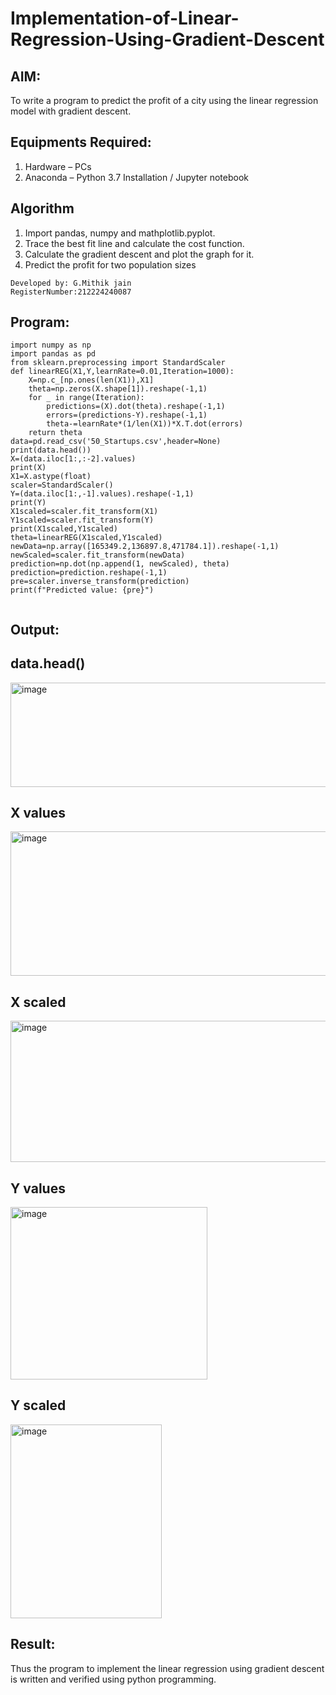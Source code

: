 # Implementation-of-Linear-Regression-Using-Gradient-Descent

## AIM:
To write a program to predict the profit of a city using the linear regression model with gradient descent.

## Equipments Required:
1. Hardware – PCs
2. Anaconda – Python 3.7 Installation / Jupyter notebook

## Algorithm
1. Import pandas, numpy and mathplotlib.pyplot.
2. Trace the best fit line and calculate the cost function.
3. Calculate the gradient descent and plot the graph for it.
4. Predict the profit for two population sizes
   
```
Developed by: G.Mithik jain 
RegisterNumber:212224240087
```


## Program:

```
import numpy as np
import pandas as pd
from sklearn.preprocessing import StandardScaler
def linearREG(X1,Y,learnRate=0.01,Iteration=1000):        
    X=np.c_[np.ones(len(X1)),X1]                          
    theta=np.zeros(X.shape[1]).reshape(-1,1)              
    for _ in range(Iteration):
        predictions=(X).dot(theta).reshape(-1,1)          
        errors=(predictions-Y).reshape(-1,1)              
        theta-=learnRate*(1/len(X1))*X.T.dot(errors)
    return theta
data=pd.read_csv('50_Startups.csv',header=None)
print(data.head())
X=(data.iloc[1:,:-2].values) 
print(X)
X1=X.astype(float)
scaler=StandardScaler()
Y=(data.iloc[1:,-1].values).reshape(-1,1)
print(Y)
X1scaled=scaler.fit_transform(X1)
Y1scaled=scaler.fit_transform(Y)
print(X1scaled,Y1scaled)
theta=linearREG(X1scaled,Y1scaled)                             
newData=np.array([165349.2,136897.8,471784.1]).reshape(-1,1)   
newScaled=scaler.fit_transform(newData)
prediction=np.dot(np.append(1, newScaled), theta)
prediction=prediction.reshape(-1,1)
pre=scaler.inverse_transform(prediction)
print(f"Predicted value: {pre}")


```


## Output:

## data.head()

<img width="905" height="167" alt="image" src="https://github.com/user-attachments/assets/b5d80543-b26d-4728-9b82-51578caa6d5d" />

## X values 

<img width="695" height="231" alt="image" src="https://github.com/user-attachments/assets/3844886c-d75e-412a-9572-e4edcf312cb5" /> 

## X scaled 

<img width="856" height="226" alt="image" src="https://github.com/user-attachments/assets/48eec34b-25da-42db-9588-b3aeaac21d2b" />

## Y values

<img width="315" height="276" alt="image" src="https://github.com/user-attachments/assets/e0128b4d-de9c-495a-b565-a4973ea2338e" />

## Y scaled

<img width="242" height="310" alt="image" src="https://github.com/user-attachments/assets/4a93e5ea-26f8-45ba-9671-b8861264c83e" />




## Result:
Thus the program to implement the linear regression using gradient descent is written and verified using python programming.
